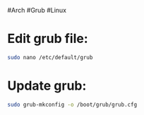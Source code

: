 #Arch #Grub #Linux

# Edit grub file:
```bash
sudo nano /etc/default/grub
```

# Update grub:
```bash
sudo grub-mkconfig -o /boot/grub/grub.cfg
```


